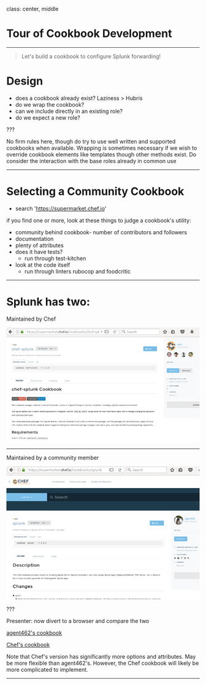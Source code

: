 class: center, middle

# Tour of Cookbook Development

---

> Let's build a cookbook to configure Splunk forwarding!

# Design

 - does a cookbook already exist?  Laziness > Hubris
 - do we wrap the cookbook?
 - can we include directly in an existing role?
 - do we expect a new role?

???

No firm rules here, though do try to use well written and supported cookbooks
when available.  Wrapping is sometimes necessary if we wish to override
cookbook elements like templates though other methods exist.  Do consider the
interaction with the base roles already in common use

---

# Selecting a Community Cookbook

 - search 'https://supermarket.chef.io'

 if you find one or more, look at these things to judge a cookbook's utility:

 - community behind cookbook- number of contributors and followers
 - documentation
 - plenty of attributes
 - does it have tests?
   - run through test-kitchen
 - look at the code itself
   - run through linters rubocop and foodcritic

---

# Splunk has two:

Maintained by Chef

<img src="img/chef-splunk-cookbook.png"/>

---

Maintained by a community member

<img src="img/agent462-splunk-cookbook.png"/>

???

Presenter: now divert to a browser and compare the two

<a href="https://supermarket.chef.io/cookbooks/splunk">agent462's cookbook</a>

<a href="https://supermarket.chef.io/cookbooks/chef-splunk">Chef's cookbook</a>

Note that Chef's version has significantly more options and attributes.  May be more flexible than agent462's.  However, the Chef cookbook will likely be more complicated to implement.


---
